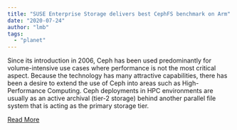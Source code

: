 ```yaml
---
title: "SUSE Enterprise Storage delivers best CephFS benchmark on Arm"
date: "2020-07-24"
author: "lmb"
tags: 
  - "planet"
---
```


Since its introduction in 2006, Ceph has been used predominantly for volume-intensive use cases where performance is not the most critical aspect. Because the technology has many attractive capabilities, there has been a desire to extend the use of Ceph into areas such as High-Performance Computing. Ceph deployments in HPC environments are usually as an active archival (tier-2 storage) behind another parallel file system that is acting as the primary storage tier.

[Read More](https://www.suse.com/c/ses-best_ceph_arm_benchmarkenterprise-storage-delivers-best-cephfs-benchmark-on-arm/?utm_source=ceph.io&utm_medium=referral)
